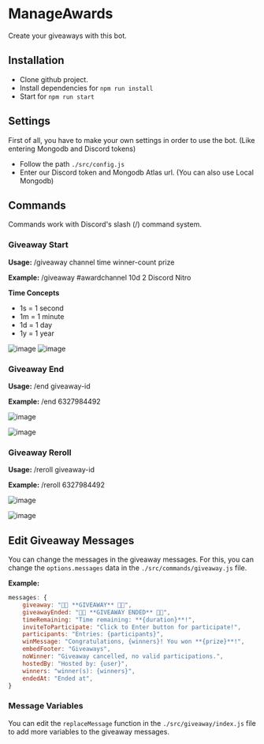 # ManageAwards
Create your giveaways with this bot.


## Installation
- Clone github project.
- Install dependencies for ```npm run install```
- Start for ```npm run start```

## Settings
First of all, you have to make your own settings in order to use the bot. (Like entering Mongodb and Discord tokens)

- Follow the path ```./src/config.js```
- Enter our Discord token and Mongodb Atlas url. (You can also use Local Mongodb)

## Commands
Commands work with Discord's slash (/) command system.
### Giveaway Start
**Usage:** /giveaway channel time winner-count prize

**Example:** /giveaway #awardchannel 10d 2 Discord Nitro

**Time Concepts**
- 1s = 1 second
- 1m = 1 minute
- 1d = 1 day
- 1y = 1 year

![image](https://user-images.githubusercontent.com/64329332/188336471-b960a82d-7d37-4d4e-8413-0a6169d94e33.png)
![image](https://user-images.githubusercontent.com/64329332/188336479-9d517618-e71b-420d-83a3-ab709fec3698.png)

### Giveaway End
**Usage:** /end giveaway-id

**Example:** /end 6327984492

![image](https://user-images.githubusercontent.com/64329332/188336548-c97f6052-b41e-441f-af6c-797a96963543.png)

![image](https://user-images.githubusercontent.com/64329332/188336552-69bb2948-45ca-4c73-9adc-77f29ad4924d.png)


### Giveaway Reroll
**Usage:** /reroll giveaway-id

**Example:** /reroll 6327984492

![image](https://user-images.githubusercontent.com/64329332/188336570-faee0a77-4e2a-48b4-b6b8-60fae58b953c.png)

![image](https://user-images.githubusercontent.com/64329332/188336577-2ce33d29-28ee-45f6-899d-e3dd22fd3815.png)


## Edit Giveaway Messages
You can change the messages in the giveaway messages. For this, you can change the ```options.messages``` data in the ```./src/commands/giveaway.js``` file.

**Example:**
```js
messages: {
    giveaway: "🎉🎉 **GIVEAWAY** 🎉🎉",
    giveawayEnded: "🎉🎉 **GIVEAWAY ENDED** 🎉🎉",
    timeRemaining: "Time remaining: **{duration}**!",
    inviteToParticipate: "Click to Enter button for participate!",
    participants: "Entries: {participants}",
    winMessage: "Congratulations, {winners}! You won **{prize}**!",
    embedFooter: "Giveaways",
    noWinner: "Giveaway cancelled, no valid participations.",
    hostedBy: "Hosted by: {user}",
    winners: "winner(s): {winners}",
    endedAt: "Ended at",
}
```

### Message Variables
You can edit the ```replaceMessage``` function in the ```./src/giveaway/index.js``` file to add more variables to the giveaway messages.
